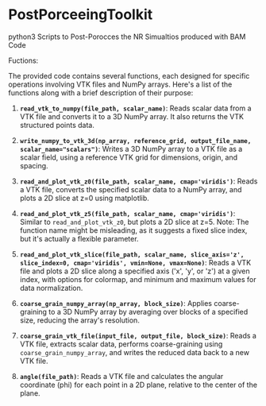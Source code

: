 # PostPorceeingToolkit
python3 Scripts to Post-Porocces the NR Simualtios produced with BAM Code

Fuctions: 

The provided code contains several functions, each designed for specific operations involving VTK files and NumPy arrays. Here's a list of the functions along with a brief description of their purpose:

1. **`read_vtk_to_numpy(file_path, scalar_name)`**: Reads scalar data from a VTK file and converts it to a 3D NumPy array. It also returns the VTK structured points data.

2. **`write_numpy_to_vtk_3d(np_array, reference_grid, output_file_name, scalar_name="scalars")`**: Writes a 3D NumPy array to a VTK file as a scalar field, using a reference VTK grid for dimensions, origin, and spacing.

3. **`read_and_plot_vtk_z0(file_path, scalar_name, cmap='viridis')`**: Reads a VTK file, converts the specified scalar data to a NumPy array, and plots a 2D slice at z=0 using matplotlib.

4. **`read_and_plot_vtk_z5(file_path, scalar_name, cmap='viridis')`**: Similar to `read_and_plot_vtk_z0`, but plots a 2D slice at z=5. Note: The function name might be misleading, as it suggests a fixed slice index, but it's actually a flexible parameter.

5. **`read_and_plot_vtk_slice(file_path, scalar_name, slice_axis='z', slice_index=0, cmap='viridis', vmin=None, vmax=None)`**: Reads a VTK file and plots a 2D slice along a specified axis ('x', 'y', or 'z') at a given index, with options for colormap, and minimum and maximum values for data normalization.

6. **`coarse_grain_numpy_array(np_array, block_size)`**: Applies coarse-graining to a 3D NumPy array by averaging over blocks of a specified size, reducing the array's resolution.

7. **`coarse_grain_vtk_file(input_file, output_file, block_size)`**: Reads a VTK file, extracts scalar data, performs coarse-graining using `coarse_grain_numpy_array`, and writes the reduced data back to a new VTK file.

8. **`angle(file_path)`**: Reads a VTK file and calculates the angular coordinate (phi) for each point in a 2D plane, relative to the center of the plane.

